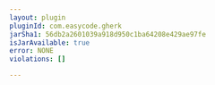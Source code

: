 ```yaml
---
layout: plugin
pluginId: com.easycode.gherk
jarSha1: 56db2a2601039a918d950c1ba64208e429ae97fe
isJarAvailable: true
error: NONE
violations: []

---
```

